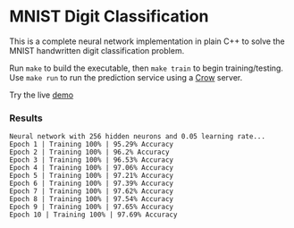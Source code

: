 # MNIST Digit Classification

This is a complete neural network implementation in plain C++ to solve the MNIST handwritten digit classification problem.

Run `make` to build the executable, then `make train` to begin training/testing. Use `make run` to run the prediction service using a [Crow](https://crowcpp.org/) server.

Try the live [demo](https://strengthened-tundra-deal.glitch.me)

### Results
```
Neural network with 256 hidden neurons and 0.05 learning rate...
Epoch 1 | Training 100% | 95.29% Accuracy
Epoch 2 | Training 100% | 96.2% Accuracy
Epoch 3 | Training 100% | 96.53% Accuracy
Epoch 4 | Training 100% | 97.06% Accuracy
Epoch 5 | Training 100% | 97.21% Accuracy
Epoch 6 | Training 100% | 97.39% Accuracy
Epoch 7 | Training 100% | 97.62% Accuracy
Epoch 8 | Training 100% | 97.54% Accuracy
Epoch 9 | Training 100% | 97.65% Accuracy
Epoch 10 | Training 100% | 97.69% Accuracy
```
